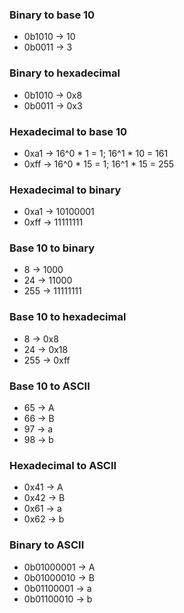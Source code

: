 ###  Binary to base 10
  * 0b1010 -> 10
  * 0b0011 -> 3

### Binary to hexadecimal
  * 0b1010 -> 0x8
  * 0b0011 -> 0x3

### Hexadecimal to base 10
  * 0xa1 -> 16^0 * 1 = 1; 16^1 * 10 = 161
  * 0xff -> 16^0 * 15 = 1; 16^1 * 15 = 255

### Hexadecimal to binary
  * 0xa1 -> 10100001
  * 0xff -> 11111111

### Base 10 to binary
  * 8 -> 1000
  * 24 -> 11000
  * 255 -> 11111111

### Base 10 to hexadecimal
  * 8 -> 0x8
  * 24 -> 0x18
  * 255 -> 0xff

### Base 10 to ASCII
  * 65 -> A
  * 66 -> B
  * 97 -> a
  * 98 -> b

### Hexadecimal to ASCII
  * 0x41 -> A
  * 0x42 -> B
  * 0x61 -> a
  * 0x62 -> b

### Binary to ASCII
  * 0b01000001 -> A
  * 0b01000010 -> B
  * 0b01100001 -> a
  * 0b01100010 -> b
